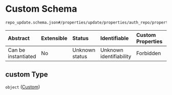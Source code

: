 # Custom Schema

```txt
repo_update.schema.json#/properties/update/properties/auth_repo/properties/data/properties/hosts/patternProperties/^.*$/properties/custom
```



| Abstract            | Extensible | Status         | Identifiable            | Custom Properties | Additional Properties | Access Restrictions | Defined In                                                                           |
| :------------------ | :--------- | :------------- | :---------------------- | :---------------- | :-------------------- | :------------------ | :----------------------------------------------------------------------------------- |
| Can be instantiated | No         | Unknown status | Unknown identifiability | Forbidden         | Allowed               | none                | [repo-update.schema.json*](../../out/repo-update.schema.json "open original schema") |

## custom Type

`object` ([Custom](repo-update-properties-update-data-properties-auth-repo-with-update-details-properties-auth-repo-properties-hosts-patternproperties-host-name-with-custom-info-properties-custom.md))

